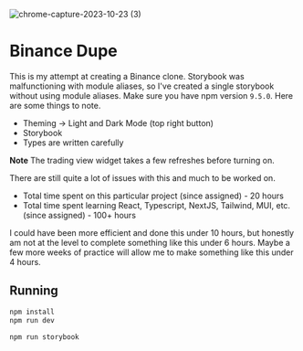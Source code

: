 ![chrome-capture-2023-10-23 (3)](https://github.com/karan0handa/bin-cln/assets/79533543/e171f826-f483-4e8b-9481-b633e22c53f7)

# Binance Dupe

This is my attempt at creating a Binance clone. Storybook was malfunctioning with module aliases, so I've created a single storybook without using module aliases. Make sure you have npm version `9.5.0`. Here are some things to note.

- Theming -> Light and Dark Mode (top right button)
- Storybook
- Types are written carefully

**Note** The trading view widget takes a few refreshes before turning on.

There are still quite a lot of issues with this and much to be worked on. 

- Total time spent on this particular project (since assigned) - 20 hours
- Total time spent learning React, Typescript, NextJS, Tailwind, MUI, etc. (since assigned) - 100+ hours

I could have been more efficient and done this under 10 hours, but honestly am not at the level to complete something like this under 6 hours. Maybe a few more weeks of practice will allow me to make something like this under 4 hours.

## Running

```bash
npm install
npm run dev
```

```bash
npm run storybook
```

